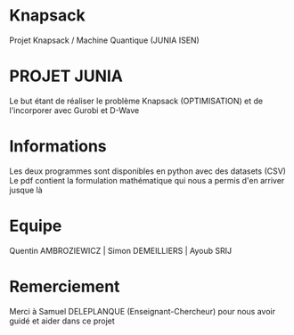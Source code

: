# Knapsack
Projet Knapsack / Machine Quantique (JUNIA ISEN)

# PROJET JUNIA 
Le but étant de réaliser le problème Knapsack (OPTIMISATION) et de l'incorporer avec Gurobi et D-Wave

# Informations
Les deux programmes sont disponibles en python avec des datasets (CSV) 
Le pdf contient la formulation mathématique qui nous a permis d'en arriver jusque là

# Equipe
Quentin AMBROZIEWICZ | Simon DEMEILLIERS | Ayoub SRIJ

# Remerciement 
Merci à Samuel DELEPLANQUE (Enseignant-Chercheur) pour nous avoir guidé et aider dans ce projet

